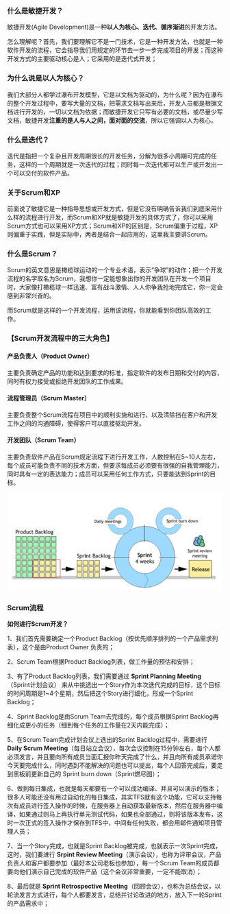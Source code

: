 ### **什么是敏捷开发？**

敏捷开发(Agile Development)是一种**以人为核心、迭代、循序渐进**的开发方法。

怎么理解呢？首先，我们要理解它不是一门技术，它是一种开发方法，也就是一种软件开发的流程，它会指导我们用规定的环节去一步一步完成项目的开发；而这种开发方式的主要驱动核心是人；它采用的是迭代式开发；

 

### **为什么说是以人为核心？**

我们大部分人都学过瀑布开发模型，它是以文档为驱动的，为什么呢？因为在瀑布的整个开发过程中，要写大量的文档，把需求文档写出来后，开发人员都是根据文档进行开发的，一切以文档为依据；而敏捷开发它只写有必要的文档，或尽量少写文档，敏捷开发**注重的是人与人之间，面对面的交流**，所以它强调以人为核心。

 

### **什么是迭代？**

迭代是指把一个复杂且开发周期很长的开发任务，分解为很多小周期可完成的任务，这样的一个周期就是一次迭代的过程；同时每一次迭代都可以生产或开发出一个可以交付的软件产品。

 

### **关于Scrum和XP**

前面说了敏捷它是一种指导思想或开发方式，但是它没有明确告诉我们到底采用什么样的流程进行开发，而Scrum和XP就是敏捷开发的具体方式了，你可以采用Scrum方式也可以采用XP方式；Scrum和XP的区别是，Scrum偏重于过程，XP则偏重于实践，但是实际中，两者是结合一起应用的，这里我主要讲Scrum。

 

### **什么是Scrum？**

Scrum的英文意思是橄榄球运动的一个专业术语，表示“争球”的动作；把一个开发流程的名字取名为Scrum，我想你一定能想象出你的开发团队在开发一个项目时，大家像打橄榄球一样迅速、富有战斗激情、人人你争我抢地完成它，你一定会感到非常兴奋的。

而Scrum就是这样的一个开发流程，运用该流程，你就能看到你团队高效的工作。



### 【Scrum开发流程中的三大角色】

#### **产品负责人（Product Owner）**

主要负责确定产品的功能和达到要求的标准，指定软件的发布日期和交付的内容，同时有权力接受或拒绝开发团队的工作成果。

 

#### **流程管理员（Scrum Master）**

主要负责整个Scrum流程在项目中的顺利实施和进行，以及清除挡在客户和开发工作之间的沟通障碍，使得客户可以直接驱动开发。

 

#### **开发团队（Scrum Team）**

主要负责软件产品在Scrum规定流程下进行开发工作，人数控制在5~10人左右，每个成员可能负责不同的技术方面，但要求每成员必须要有很强的自我管理能力，同时具有一定的表达能力；成员可以采用任何工作方式，只要能达到Sprint的目标。



![image-20210613160934501](../../img/image-20210613160934501.png)

### Scrum流程

**如何进行Scrum开发？**

1、我们首先需要确定一个Product Backlog（按优先顺序排列的一个产品需求列表），这个是由Product Owner 负责的；

2、Scrum Team根据Product Backlog列表，做工作量的预估和安排；

3、有了Product Backlog列表，我们需要通过 **Sprint Planning Meeting**（Sprint计划会议） 来从中挑选出一个Story作为本次迭代完成的目标，这个目标的时间周期是1~4个星期，然后把这个Story进行细化，形成一个Sprint Backlog；

4、Sprint Backlog是由Scrum Team去完成的，每个成员根据Sprint Backlog再细化成更小的任务（细到每个任务的工作量在2天内能完成）；

5、在Scrum Team完成计划会议上选出的Sprint Backlog过程中，需要进行 **Daily Scrum Meeting**（每日站立会议），每次会议控制在15分钟左右，每个人都必须发言，并且要向所有成员当面汇报你昨天完成了什么，并且向所有成员承诺你今天要完成什么，同时遇到不能解决的问题也可以提出，每个人回答完成后，要走到黑板前更新自己的 Sprint burn down（Sprint燃尽图）；

6、做到每日集成，也就是每天都要有一个可以成功编译、并且可以演示的版本；很多人可能还没有用过自动化的每日集成，其实TFS就有这个功能，它可以支持每次有成员进行签入操作的时候，在服务器上自动获取最新版本，然后在服务器中编译，如果通过则马上再执行单元测试代码，如果也全部通过，则将该版本发布，这时一次正式的签入操作才保存到TFS中，中间有任何失败，都会用邮件通知项目管理人员；

7、当一个Story完成，也就是Sprint Backlog被完成，也就表示一次Sprint完成，这时，我们要进行 **Srpint Review Meeting**（演示会议），也称为评审会议，产品负责人和客户都要参加（最好本公司老板也参加），每一个Scrum Team的成员都要向他们演示自己完成的软件产品（这个会议非常重要，一定不能取消）；

8、最后就是 **Sprint Retrospective Meeting**（回顾会议），也称为总结会议，以轮流发言方式进行，每个人都要发言，总结并讨论改进的地方，放入下一轮Sprint的产品需求中；

